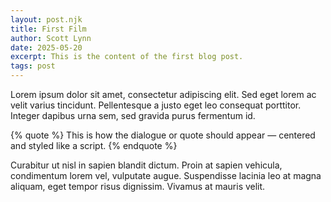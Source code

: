 ```yaml
---
layout: post.njk
title: First Film
author: Scott Lynn
date: 2025-05-20
excerpt: This is the content of the first blog post.
tags: post
---
```


Lorem ipsum dolor sit amet, consectetur adipiscing elit. Sed eget lorem ac velit varius tincidunt. Pellentesque a justo eget leo consequat porttitor. Integer dapibus urna sem, sed gravida purus fermentum id.

{% quote %}
This is how the dialogue or quote should appear — centered and styled like a script.
{% endquote %}

Curabitur ut nisl in sapien blandit dictum. Proin at sapien vehicula, condimentum lorem vel, vulputate augue. Suspendisse lacinia leo at magna aliquam, eget tempor risus dignissim. Vivamus at mauris velit.
